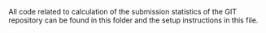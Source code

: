All code related to calculation of the submission statistics of the GIT repository can be found in this folder and the setup instructions in this file.
